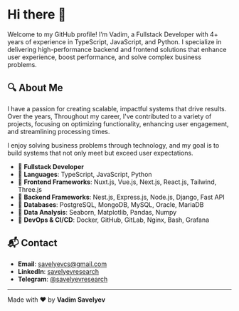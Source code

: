 # Hi there 👋

Welcome to my GitHub profile! I’m Vadim, a Fullstack Developer with 4+ years of experience in TypeScript, JavaScript, and Python. I specialize in delivering high-performance backend and frontend solutions that enhance user experience, boost performance, and solve complex business problems.

## 🔍 About Me
I have a passion for creating scalable, impactful systems that drive results. Over the years, Throughout my career, I've contributed to a variety of projects, focusing on optimizing functionality, enhancing user engagement, and streamlining processing times.

I enjoy solving business problems through technology, and my goal is to build systems that not only meet but exceed user expectations.

- 🔹 **Fullstack Developer**
- 🔹 **Languages**: TypeScript, JavaScript, Python
- 🔹 **Frontend Frameworks**: Nuxt.js, Vue.js, Next.js, React.js, Tailwind, Three.js
- 🔹 **Backend Frameworks**: Nest.js, Express.js, Node.js, Django, Fast API
- 🔹 **Databases**: PostgreSQL, MongoDB, MySQL, Oracle, MariaDB
- 🔹 **Data Analysis**: Seaborn, Matplotlib, Pandas, Numpy
- 🔹 **DevOps & CI/CD**: Docker, GitHub, GitLab, Nginx, Bash, Grafana

## 📬 Contact

- **Email**: [savelyevcs@gmail.com](mailto:savelyevcs@gmail.com)
- **LinkedIn**: [savelyevresearch](https://www.linkedin.com/in/savelyevresearch/)
- **Telegram**: [@savelyevresearch](https://t.me/savelyevresearch)

---

Made with ❤️ by **Vadim Savelyev**

